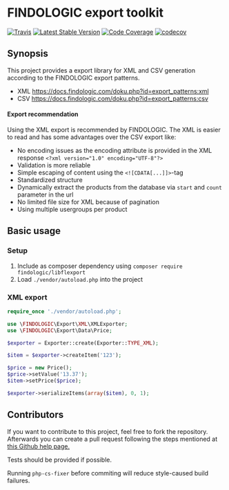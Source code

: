 # FINDOLOGIC export toolkit

[![Travis](https://img.shields.io/travis/findologic/libflexport.svg)](https://travis-ci.org/findologic/libflexport)
[![Latest Stable Version](https://poser.pugx.org/findologic/libflexport/v/stable)](https://packagist.org/packages/findologic/libflexport)
[![Code Coverage](https://codeclimate.com/github/findologic/libflexport.svg)](https://codeclimate.com/github/findologic/libflexport)
[![codecov](https://codecov.io/gh/mmachatschek/libflexport/branch/develop/graph/badge.svg)](https://codecov.io/gh/mmachatschek/libflexport)

## Synopsis

This project provides a export library for XML and CSV generation according to the FINDOLOGIC export patterns.
* XML <https://docs.findologic.com/doku.php?id=export_patterns:xml>
* CSV <https://docs.findologic.com/doku.php?id=export_patterns:csv>

#### Export recommendation

Using the XML export is recommended by FINDOLOGIC. The XML is easier to read and has some advantages over the CSV export like:

* No encoding issues as the encoding attribute is provided in the XML response `<?xml version="1.0" encoding="UTF-8"?>`
* Validation is more reliable
* Simple escaping of content using the `<![CDATA[...]]>`-tag
* Standardized structure
* Dynamically extract the products from the database via `start` and `count` parameter in the url
* No limited file size for XML because of pagination
* Using multiple usergroups per product

## Basic usage

### Setup

1. Include as composer dependency using `composer require findologic/libflexport`
2. Load `./vendor/autoload.php` into the project

### XML export

```php
require_once './vendor/autoload.php';

use \FINDOLOGIC\Export\XML\XMLExporter;
use \FINDOLOGIC\Export\Data\Price;

$exporter = Exporter::create(Exporter::TYPE_XML);

$item = $exporter->createItem('123');

$price = new Price();
$price->setValue('13.37');
$item->setPrice($price);

$exporter->serializeItems(array($item), 0, 1);
```

## Contributors

If you want to contribute to this project, feel free to fork the repository. Afterwards you can create a pull request following the steps mentioned at [this Github help page.](https://help.github.com/articles/creating-a-pull-request-from-a-fork/)

Tests should be provided if possible.

Running `php-cs-fixer` before commiting will reduce style-caused build failures.